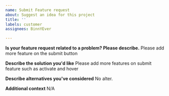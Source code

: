 ```yaml
---
name: Submit Feature request
about: Suggest an idea for this project
title: ''
labels: customer
assignees: BinnYEver

---
```


**Is your feature request related to a problem? Please describe.**
Please add more feature on the submit button

**Describe the solution you'd like**
Please add more features on submit feature such as activate and hover

**Describe alternatives you've considered**
No alter.

**Additional context**
N/A
